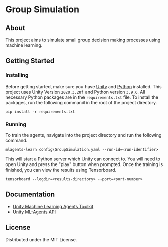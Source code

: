 # Group Simulation

## About

This project aims to simulate small group decision making processes using machine learning.

## Getting Started

### Installing

Before getting started, make sure you have [Unity](https://unity.com/download) and [Python](https://www.python.org/downloads/) installed. This project uses Unity Version `2020.3.20f` and Python version `3.9.6`. All necessary Python packages are in the `requirements.txt` file. To install the packages, run the following command in the root of the project directory.

```
pip install -r requirements.txt
```

### Running

To train the agents, navigate into the project directory and run the following command.

```
mlagents-learn config\GroupSimulation.yaml --run-id=<run-identifier>
```

This will start a Python server which Unity can connect to. You will need to open Unity and press the "play" button when prompted. Once the training is finished, you can view the results using Tensorboard.

```
tensorboard --logdir=<results-directory> --port=<port-number>
```

## Documentation

-   [Unity Machine Learning Agents Toolkit](https://github.com/Unity-Technologies/ml-agents/)
-   [Unity ML-Agents API](https://docs.unity3d.com/Packages/com.unity.ml-agents@2.0/api/Unity.MLAgents.html)

## License

Distributed under the MIT License.
